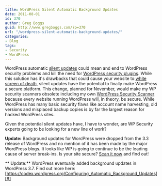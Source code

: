 ```yaml
---
title: WordPress Silent Automatic Background Updates
date: 2011-08-01
id: 370
author: Greg Boggs
guid: http://www.gregboggs.com/?p=370
url: "/wordpress-silent-automatic-background-updates/"
categories:
- Blog
tags:
- Security
- WordPress
---
```


WordPress automatic [silent updates][1] could mean and end to WordPress security problems and kill the need for [WordPress security plugins][2]. While this solution has it's drawbacks that could cause your website to [white screen of death][3], silent updates have the potential to finally make WordPress a secure platform. This change, planned for November, would make my WP security scanners obsolete including my own [WordPress Security Scanner][4] because every website running WordPress will, in theory, be secure. While WordPress has many basic security flaws like account name harvesting, old versions and misplaced backup copies is by far the largest reason for hacked WordPress sites.

Given the potential silent updates have, I have to wonder, are WP Security experts going to be looking for a new line of work?

**Update:** Background updates for WordPress were dropped from the 3.3 release of WordPress and no mention of it has been made by the major WordPress blogs. It looks like WP is going to continue to be the leading cause of server break-ins. Is your site secure? [Scan it now][5] and find out!

** Update:** WordPress eventually added background updates in WordPress 3.7. Find out more here: [https://codex.wordpress.org/Configuring_Automatic_Background_Updates][6]

 [1]: http://wpcandy.com/reports/wordpress-3-3-could-be-the-u-update
 [2]: http://www.gregboggs.com/wordpress-security-plugins/ "WordPress Security Plugins"
 [3]: http://yoast.com/wordpress-debug/
 [4]: http://wpscanner.gregboggs.com
 [5]: http://www.scanwp.com "WordPress Scanner"
 [6]: https://codex.wordpress.org/Configuring_Automatic_Background_Updates
